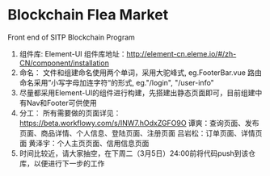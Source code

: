 # Blockchain Flea Market
Front end of SITP Blockchain Program

1.  组件库:
    Element-UI
    组件库地址：http://element-cn.eleme.io/#/zh-CN/component/installation
2.  命名：
    文件和组建命名使用两个单词，采用大驼峰式, eg.FooterBar.vue
    路由命名采用”小写字母加连字符“的形式, eg."/login", "/user-info"
3.  尽量都采用Element-UI的组件进行构建，先搭建出静态页面即可，目前组建中有Nav和Footer可供使用
4.  分工：
    所有需要做的页面详见：https://beta.workflowy.com/s/INW7.hOdxZGFO9O
    谭爽：查询页面、发布页面、商品详情、个人信息、登陆页面、注册页面
    吕岩松：订单页面、详情页面
    黄泽宇：个人主页页面、信用信息页面
5.  时间比较近，请大家抽空，在下周二（3月5日）24:00前将代码push到该仓库，以便进行下一步的工作
